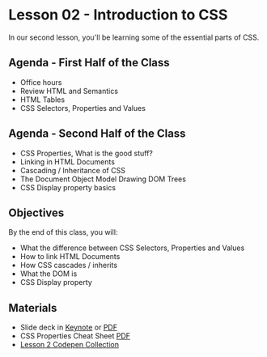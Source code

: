 # Lesson 02 - Introduction to CSS

In our second lesson, you'll be learning some of the essential parts of CSS.

## Agenda - First Half of the Class

*	Office hours
* Review HTML and Semantics
* HTML Tables
* CSS Selectors, Properties and Values

## Agenda - Second Half of the Class

* CSS Properties, What is the good stuff?
* Linking in HTML Documents
* Cascading / Inheritance of CSS
* The Document Object Model Drawing DOM Trees
* CSS Display property basics

## Objectives

By the end of this class, you will:

* What the difference between CSS Selectors, Properties and Values
* How to link HTML Documents
* How CSS cascades / inherits
* What the DOM is
* CSS Display property

## Materials

* Slide deck in [Keynote](GA-FEWD-css-basics.key) or [PDF](GA-FEWD-css-basics.pdf)
* CSS Properties Cheat Sheet [PDF](CSS2-Visual-Cheat-Sheet.pdf)
* [Lesson 2 Codepen Collection](http://codepen.io/collection/DPMGOB/)


